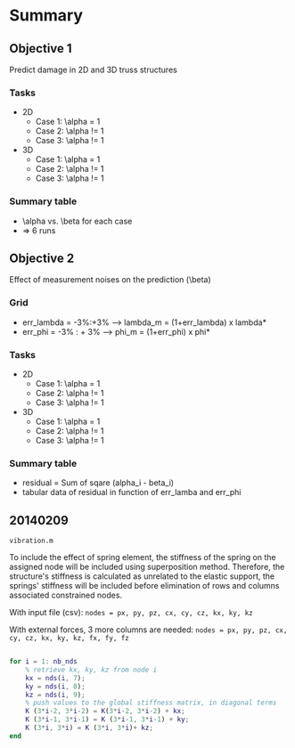 Summary
=======================

## Objective 1

Predict damage in 2D and 3D truss structures

### Tasks
* 2D
  * Case 1: \alpha = 1
  * Case 2: \alpha != 1
  * Case 3: \alpha != 1
* 3D
  * Case 1: \alpha = 1
  * Case 2: \alpha != 1
  * Case 3: \alpha != 1

### Summary table
* \alpha vs. \beta for each case
* => 6 runs


## Objective 2

Effect of measurement noises on the prediction (\beta)
### Grid
* err_lambda = -3%:+3% --> lambda_m = (1+err_lambda) x lambda*
* err_phi = -3% : + 3% --> phi_m = (1+err_phi) x phi*

### Tasks
* 2D
  * Case 1: \alpha = 1
  * Case 2: \alpha != 1
  * Case 3: \alpha != 1
* 3D
  * Case 1: \alpha = 1
  * Case 2: \alpha != 1
  * Case 3: \alpha != 1

### Summary table
* residual = Sum of sqare (alpha_i - beta_i)
* tabular data of residual in function of err_lamba and err_phi

## 20140209

`vibration.m`

To include the effect of spring element, the stiffness of the spring on the assigned node will be included using superposition method. Therefore, the structure's stiffness is calculated as unrelated to the elastic support, the springs' stiffness will be included before elimination of rows and columns associated constrained nodes.

With input file (csv):  ` nodes = px, py, pz, cx, cy, cz, kx, ky, kz `

With external forces, 3 more columns are needed: ` nodes = px, py, pz, cx, cy, cz, kx, ky, kz, fx, fy, fz `

``` matlab

for i = 1: nb_nds
    % retrieve kx, ky, kz from node i
    kx = nds(i, 7);
    ky = nds(i, 8);
    kz = nds(i, 9);
    % push values to the global stiffness matrix, in diagonal terms
    K (3*i-2, 3*i-2) = K(3*i-2, 3*i-2) + kx;
    K (3*i-1, 3*i-1) = K (3*i-1, 3*i-1) + ky;
    K (3*i, 3*i) = K (3*i, 3*i)+ kz;
end
```
